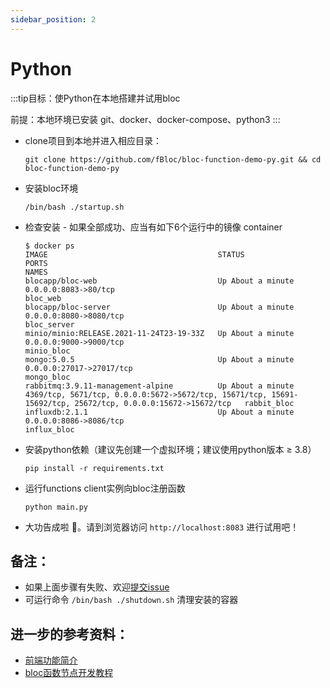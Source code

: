 ```yaml
---
sidebar_position: 2
---
```


# Python

:::tip目标：使Python在本地搭建并试用bloc

前提：本地环境已安装 git、docker、docker-compose、python3
:::

- clone项目到本地并进入相应目录：
    ```shell
    git clone https://github.com/fBloc/bloc-function-demo-py.git && cd bloc-function-demo-py
    ```

- 安装bloc环境
    ```shell
    /bin/bash ./startup.sh
    ```
- 检查安装 - 如果全部成功、应当有如下6个运行中的镜像 container
    ```shell
    $ docker ps 
    IMAGE                                      STATUS              PORTS                                                                                                         NAMES
    blocapp/bloc-web                           Up About a minute   0.0.0.0:8083->80/tcp                                                                                          bloc_web
    blocapp/bloc-server                        Up About a minute   0.0.0.0:8080->8080/tcp                                                                                        bloc_server
    minio/minio:RELEASE.2021-11-24T23-19-33Z   Up About a minute   0.0.0.0:9000->9000/tcp                                                                                        minio_bloc
    mongo:5.0.5                                Up About a minute   0.0.0.0:27017->27017/tcp                                                                                      mongo_bloc
    rabbitmq:3.9.11-management-alpine          Up About a minute   4369/tcp, 5671/tcp, 0.0.0.0:5672->5672/tcp, 15671/tcp, 15691-15692/tcp, 25672/tcp, 0.0.0.0:15672->15672/tcp   rabbit_bloc
    influxdb:2.1.1                             Up About a minute   0.0.0.0:8086->8086/tcp                                                                                        influx_bloc
    ```
- 安装python依赖（建议先创建一个虚拟环境；建议使用python版本 ≥ 3.8）
    ```shell
    pip install -r requirements.txt
    ```

- 运行functions client实例向bloc注册函数
    ```shell
    python main.py
    ```

- 大功告成啦 👏。请到浏览器访问 `http://localhost:8083` 进行试用吧！

## 备注：
- 如果上面步骤有失败、欢迎[提交issue](https://github.com/fBloc/bloc/issues)
- 可运行命令 `/bin/bash ./shutdown.sh` 清理安装的容器

## 进一步的参考资料：
- [前端功能简介](https://docs.blocapp.xyz/docs/category/web%E7%AB%AF%E5%8A%9F%E8%83%BD%E7%AE%80%E4%BB%8B)
- [bloc函数节点开发教程](https://github.com/fBloc/bloc-client-python/blob/main/README.zh-CN.md#%E7%BC%96%E5%86%99bloc-function)